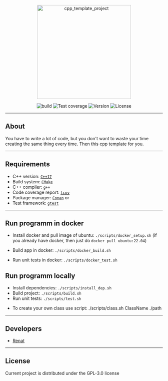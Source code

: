 <p align="center">
      <img src="https://i.ibb.co/vdydkBk/cpp-img.jpg" alt="cpp_template_project" width="300">
</p>

<p align="center">
    <img src="https://img.shields.io/appveyor/build/gruntjs/grunt" alt="build">
    <img src="https://img.shields.io/badge/coverage-90-green" alt="Test coverage">
    <img src="https://img.shields.io/badge/Version-0.1-blue" alt="Version">
    <img src="https://img.shields.io/badge/License-GPL--3.0-orange" alt="License">
</p>

---

## About

You have to write a lot of code, but you don't want to waste your time creating the same thing every time. Then this cpp template for you.

---

## Requirements
* C++ version: [`C++17`](https://en.cppreference.com/w/cpp/17)
* Build system: [`CMake`](https://cmake.org/)
* C++ compiler: `g++`
* Code coverage report: [`lcov`](http://ltp.sourceforge.net/coverage/lcov.php)
* Package manager: [`Conan`](https://conan.io/downloads) or
* Test framework: [`gtest`](https://github.com/google/googletest)

---

## Run programm in docker

* Install docker and pull image of ubuntu: `./scripts/docker_setup.sh` (if you already have docker, then just do `docker pull ubuntu:22.04`)

* Build app in docker: `./scripts/docker_build.sh`

* Run unit tests in docker: `./scripts/docker_test.sh`


## Run programm locally

* Install dependencies: `./scripts/install_dep.sh`
* Build project: `./scripts/build.sh`
* Run unit tests: `./scripts/test.sh`

- To create your own class use script: ./scripts/class.sh ClassName ./path
---
## Developers

- [Renat](https://github.com/khatymov)

---

## License
Current project is distributed under the GPL-3.0 license